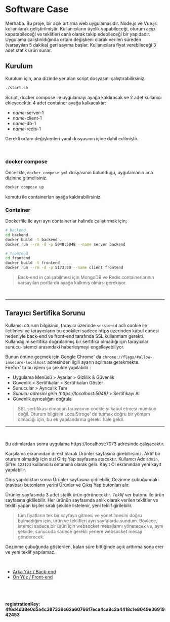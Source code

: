 # Software Case

Merhaba. Bu proje, bir açık artırma web uygulamasıdır. Node.js ve Vue.js kullanılarak geliştirilmiştir. Kullanıcıların üyelik yapabileceği, oturum açıp kapatabileceği ve teklifleri canlı olarak takip edebileceği bir yapıdadır. Uygulama çalıştırıldığında ortam değişkeni olarak verilen süreden (varsayılan 5 dakika) geri sayıma başlar. Kullanıcılara fiyat verebileceği 3 adet statik ürün sunar.

## Kurulum

Kurulum için, ana dizinde yer alan script dosyasını çalıştırabilirsiniz.
```sh
./start.sh
```
Script, docker compose ile uygulamayı ayağa kaldıracak ve 2 adet kullanıcı ekleyecektir. 4 adet container ayağa kalkacaktır:  
* _name_-server-1
* _name_-client-1
* _name_-db-1
* _name_-redis-1

Gerekli ortam değişkenleri yaml dosyasının içine dahil edilmiştir.

<br />  

### docker compose

Öncelikle, `docker-compose.yml` dosyasının bulunduğu, uygulamanın ana dizinine gitmelisiniz.

```sh
docker compose up
```

komutu ile containerları ayağa kaldırabilirsiniz.

### Container

Dockerfile ile ayrı ayrı containerlar halinde çalıştırmak için;

```sh
# backend
cd backend
docker build -t backend .
docker run --rm -d -p 5048:5048 --name server backend

# frontend
cd frontend
docker build -t frontend .
docker run --rm -d -p 5173:80 --name client frontend
```
> Back-end in çalışabilmesi için MongoDB ve Redis containerlarının varsayılan portlarda ayağa kalkmış olması gerekiyor.

<br />

---

## Tarayıcı Sertifika Sorunu

Kullanıcı oturum bilgisinin, tarayıcı üzerinde `sessionid` adlı cookie ile iletilmesi ve tarayıcıların bu cookileri sadece https üzerinden kabul etmesi nedeniyle back-end ve front-end tarafında SSL kullanmam gerekti. Kullandığım sertifika doğrulanmış bir sertifika olmadığı için tarayıcılar sunucu-istemci arasındaki haberleşmeyi engelleyebiliyor.

Bunun önüne geçmek için Google Chrome' da `chrome://flags/#allow-insecure-localhost` adresinden ilgili ayarın açılması gerekmekte.  
Firefox' ta bu işlem şu şekilde yapılabilir :

- Uygulama Menüsü > Ayarlar > Gizlilik & Güvenlik
- Güvenlik > Sertifikalar > Sertifikaları Göster
- Sunucular > Ayrıcalık Tanı
- _Sunucu adresini girin (https://localhost:5048)_ > Sertifikayı Al
- Güvenlik ayrıcalığını doğrula

> SSL sertifikası olmadan tarayıcının cookie yi kabul etmesi mümkün değil. Oturum bilgisini LocalStroge' de tutmak doğru bir yöntem olmadığı için, bu ek yapılandırma gerekli hale geldi.
---
<br />  

Bu adımlardan sonra uygulama https://localhost:7073 adresinde çalışacaktır.

Karşılama ekranından direkt olarak Ürünler sayfasına girebilirsiniz. Aktif bir oturum olmadığı için sizi Giriş Yap sayfasına atacaktır. Kullanıcı Adı: `admin`, Şifre: `123123` kullanıcısı öntanımlı olarak gelir. Kayıt Ol ekranından yeni kayıt yapılabilir.

Giriş yapıldıktan sonra Ürünler sayfasına gidilebilir, Gezinme çubuğundaki (navbar) butonların yerini Ürünler ve Çıkış Yap butonları alır.

Ürünler sayfasında 3 adet statik ürün görünecektir. *Teklif ver* butonu ile ürün sayfasına gidilebilir. Her ürünün sayfasında anlık olarak verilen teklifler ve teklifi yapan kişiler sıralı şekilde listelenir, yeni teklif girilebilir.

> tüm fiyatların tek bir sayfaya gitmesi ve yönetilmesini doğru bulmadığım için, ürün ve teklifleri ayrı sayfalarda sundum. Böylece, istemci sadece bir ürün için websocket mesajlarını yönetecek ve, aynı şekilde, sunucuda sadece gerekli yerlere websocket mesajı gönderecek.

 Gezinme çubuğunda gösterilen, kalan süre bittiğinde açık arttırma sona erer ve yeni teklif yapılamaz. 

<br />

* [Arka Yüz / Back-end](/backend/)  
* [Ön Yüz / Front-end](/frontend/)

<br />
<br />

#### registrationKey: 4f6d4d38e0d5a4c387339c62a60766f7eca4ca9c2a4418c1e8049e3691942453
